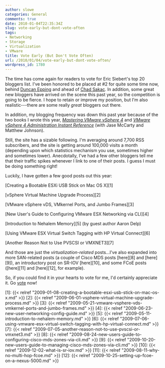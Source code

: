 ```yaml
---
author: slowe
categories: General
comments: true
date: 2010-01-04T22:35:34Z
slug: vote-early-but-dont-vote-often
tags:
- Networking
- Storage
- Virtualization
- VMware
title: Vote Early (But Don't Vote Often)
url: /2010/01/04/vote-early-but-dont-vote-often/
wordpress_id: 1780
---
```


The time has come again for readers to vote for Eric Siebert's top 20 bloggers list. I've been honored to be placed at #2 for quite some time now, behind [Duncan Epping](http://www.yellow-bricks.com/) and ahead of [Chad Sakac](http://virtualgeek.typepad.com/virtual_geek/). In addition, some great new bloggers have arrived on the scene this past year, so the competition is going to be fierce. I hope to retain or improve my position, but I'm also realistic---there are some really _great_ bloggers out there.

In addition, my blogging frequency was down this past year because of the two books I wrote this year, [_Mastering VMware vSphere 4_](http://www.amazon.com/Mastering-VMware-vSphere-Computer-Tech/dp/0470481382/ref=sr_1_1?ie=UTF8&s=books&qid=1262660929&sr=1-1) and [_VMware vSphere 4 Administration Instant Reference_](http://www.amazon.com/VMware-vSphere-Administration-Instant-Reference/dp/0470520728/ref=sr_1_2?ie=UTF8&s=books&qid=1262660929&sr=1-2) (with Jase McCarty and Matthew Johnson).

Still, the site has a sizable following. I'm averaging around 7,700 RSS subscribers, and the site is getting around 100,000 visits a month (depending upon which statistics mechanism you use, sometimes higher and sometimes lower). Anecdotally, I've had a few other bloggers tell me that their traffic spikes whenever I link to one of their posts. I guess I must be doing something right!

Luckily, I have gotten a few good posts out this year:

[Creating a Bootable ESXi USB Stick on Mac OS X][1]  

[vSphere Virtual Machine Upgrade Process][2]  

[VMware vSphere vDS, VMkernel Ports, and Jumbo Frames][3]  

[New User's Guide to Configuring VMware ESX Networking via CLI][4]  

[Introduction to Nehalem Memory][5] (by guest author Aaron Delp)  

[Using VMware ESX Virtual Switch Tagging with HP Virtual Connect][6]  

[Another Reason Not to Use PVSCSI or VMXNET3][7]

And those are just the _virtualization-related_ posts...I've also expanded into more SAN-related posts (a couple of Cisco MDS posts [here][8] and [here][9]), an introductory post on SR-IOV [here][10], and some FCoE posts ([here][11] and [here][12], for example).

So, if you could find it in your hearts to vote for me, I'd certainly appreciate it. Go [vote](http://www.surveygizmo.com/s/222837/pick-your-top-10-favorite-blogs) now!

[1]: {{< relref "2009-01-08-creating-a-bootable-esxi-usb-stick-on-mac-os-x.md" >}}
[2]: {{< relref "2009-06-01-vsphere-virtual-machine-upgrade-process.md" >}}
[3]: {{< relref "2009-05-21-vmware-vsphere-vds-vmkernel-ports-and-jumbo-frames.md" >}}
[4]: {{< relref "2009-06-23-new-user-networking-config-guide.md" >}}
[5]: {{< relref "2009-05-11-introduction-to-nehalem-memory.md" >}}
[6]: {{< relref "2009-07-06-using-vmware-esx-virtual-switch-tagging-with-hp-virtual-connect.md" >}}
[7]: {{< relref "2009-07-05-another-reason-not-to-use-pvscsi-or-vmxnet3.md" >}}
[8]: {{< relref "2009-08-24-new-users-guide-to-configuring-cisco-mds-zones-via-cli.md" >}}
[9]: {{< relref "2009-10-20-new-users-guide-to-managing-cisco-mds-zones-via-cli.md" >}}
[10]: {{< relref "2009-12-02-what-is-sr-iov.md" >}}
[11]: {{< relref "2009-08-11-why-no-multi-hop-fcoe.md" >}}
[12]: {{< relref "2009-10-25-setting-up-fcoe-on-a-nexus-5000.md" >}}
